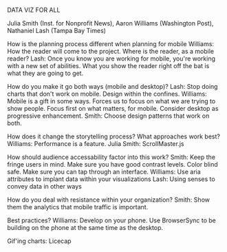 DATA VIZ FOR ALL

Julia Smith (Inst. for Nonprofit News), Aaron Williams (Washington Post), Nathaniel Lash (Tampa Bay Times)

How is the planning process different when planning for mobile
Williams: How the reader will come to the project. Where is the reader, as a mobile reader?
Lash: Once you know you are working for mobile, you're working with a new set of abilities. What you show the reader right off the bat is what they are going to get.

How do you make it go both ways (mobile and desktop)?
Lash: Stop doing charts that don't work on mobile. Design within the confines.
Williams: Mobile is a gift in some ways. Forces us to focus on what we are trying to show people. Focus first on what matters, for mobile. Consider desktop as progressive enhancement.
Smith: Choose design patterns that work on both.

How does it change the storytelling process? What approaches work best?
Williams: Performance is a feature.
Julia Smith: ScrollMaster.js

How should audience accessability factor into this work?
Smith: Keep the fringe users in mind. Make sure you have good contrast levels. Color blind safe. Make sure you can tap through an interface.
Williams: Use aria attributes to implant data within your visualizations
Lash: Using senses to convey data in other ways

How do you deal with resistance within your organization?
Smith: Show them the analytics that mobile traffic is important.

Best practices?
Williams: Develop on your phone. Use BrowserSync to be building on the phone at the same time as the desktop.

Gif'ing charts: Licecap
